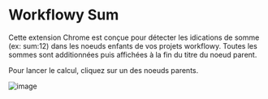 # Workflowy Sum

Cette extension Chrome est conçue pour détecter les idications de somme (ex: sum:12) dans les noeuds enfants de vos projets workflowy.
Toutes les sommes sont additionnées puis affichées à la fin du titre du noeud parent.

Pour lancer le calcul, cliquez sur un des noeuds parents.

![image](https://github.com/sjaulin/workflowy_sum/assets/745810/6bdaa2a0-cae0-4c62-aeee-94b6c9421132)
